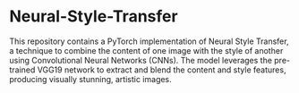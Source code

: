 # Neural-Style-Transfer
This repository contains a PyTorch implementation of Neural Style Transfer, a technique to combine the content of one image with the style of another using Convolutional Neural Networks (CNNs). The model leverages the pre-trained VGG19 network to extract and blend the content and style features, producing visually stunning, artistic images.
